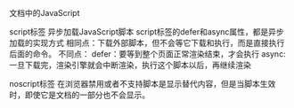 文档中的JavaScript

script标签
	异步加载JavaScript脚本
    script标签的defer和async属性，都是异步加载的实现方式
    相同点：下载外部脚本，但不会等它下载和执行，而是直接执行后面的命令。
    不同点：
        defer：要等到整个页面正常渲染结束，才会执行
        async:一旦下载完，渲染引擎就会中断渲染，执行这个脚本以后，再继续渲染


noscript标签
	在浏览器禁用或者不支持脚本是显示替代内容，但是当脚本生效时，即使它是文档的一部分也不会显示。